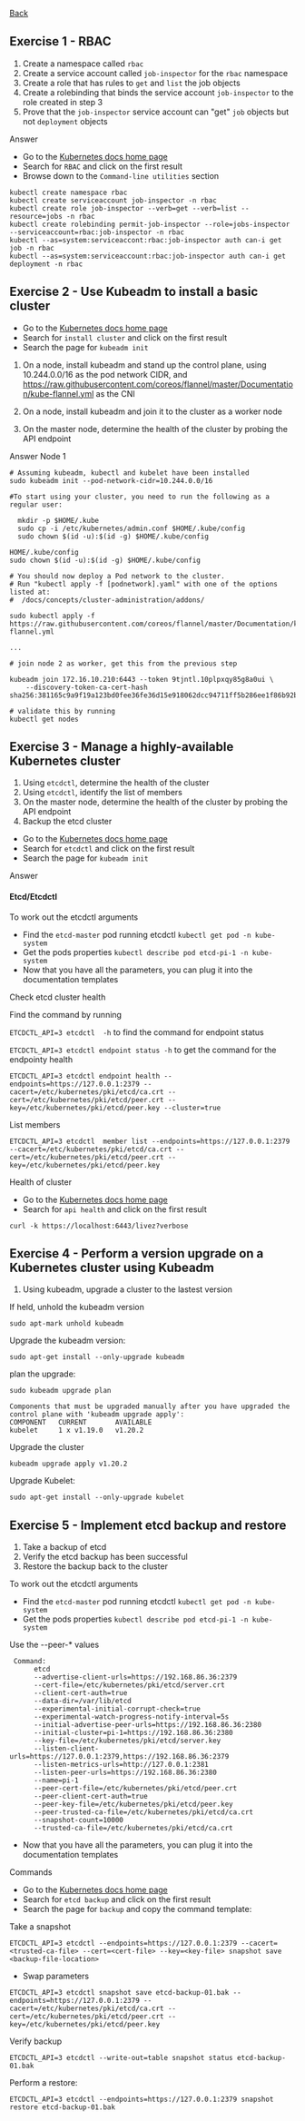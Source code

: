 [Back](../README.md)

## Exercise 1 - RBAC

1. Create a namespace called `rbac`
2. Create a service account called `job-inspector` for the `rbac` namespace
3. Create a role that has rules to `get` and `list` the job objects
4. Create a rolebinding that binds the service account `job-inspector` to the role created in step 3
5. Prove that the `job-inspector` service account can "get" `job` objects but not `deployment` objects

Answer

* Go to the [Kubernetes docs home page](https://kubernetes.io/docs/home/)
* Search for `RBAC` and click on the first result
* Browse down to the `Command-line utilities` section

```
kubectl create namespace rbac
kubectl create serviceaccount job-inspector -n rbac
kubectl create role job-inspector --verb=get --verb=list --resource=jobs -n rbac
kubectl create rolebinding permit-job-inspector --role=jobs-inspector --serviceaccount=rbac:job-inspector -n rbac
kubectl --as=system:serviceaccont:rbac:job-inspector auth can-i get job -n rbac
kubectl --as=system:serviceaccount:rbac:job-inspector auth can-i get deployment -n rbac
```

## Exercise 2 - Use Kubeadm to install a basic cluster

* Go to the [Kubernetes docs home page](https://kubernetes.io/docs/home/)
* Search for `install cluster` and click on the first result
* Search the page for `kubeadm init`

1. On a node, install kubeadm and stand up the control plane, using 10.244.0.0/16 as the pod network CIDR, and https://raw.githubusercontent.com/coreos/flannel/master/Documentation/kube-flannel.yml as the CNI

2. On a node, install kubeadm and join it to the cluster as a worker node

3. On the master node, determine the health of the cluster by probing the API endpoint

Answer
Node 1

```
# Assuming kubeadm, kubectl and kubelet have been installed
sudo kubeadm init --pod-network-cidr=10.244.0.0/16

#To start using your cluster, you need to run the following as a regular user:

  mkdir -p $HOME/.kube
  sudo cp -i /etc/kubernetes/admin.conf $HOME/.kube/config
  sudo chown $(id -u):$(id -g) $HOME/.kube/config

HOME/.kube/config
sudo chown $(id -u):$(id -g) $HOME/.kube/config

# You should now deploy a Pod network to the cluster.
# Run "kubectl apply -f [podnetwork].yaml" with one of the options listed at:
#  /docs/concepts/cluster-administration/addons/

sudo kubectl apply -f https://raw.githubusercontent.com/coreos/flannel/master/Documentation/kube-flannel.yml

...

# join node 2 as worker, get this from the previous step

kubeadm join 172.16.10.210:6443 --token 9tjntl.10plpxqy85g8a0ui \
    --discovery-token-ca-cert-hash sha256:381165c9a9f19a123bd0fee36fe36d15e918062dcc94711ff5b286ee1f86b92b 

# validate this by running
kubectl get nodes
```

## Exercise 3 - Manage a highly-available Kubernetes cluster

1. Using `etcdctl`, determine the health of the cluster
2. Using `etcdctl`, identify the list of members
3. On the master node, determine the health of the cluster by probing the API endpoint
4. Backup the etcd cluster

* Go to the [Kubernetes docs home page](https://kubernetes.io/docs/home/)
* Search for `etcdctl` and click on the first result
* Search the page for `kubeadm init`

Answer

#### Etcd/Etcdctl

To work out the etcdctl arguments
* Find the `etcd-master` pod running etcdctl
`kubectl get pod -n kube-system`
* Get the pods properties
`kubectl describe pod etcd-pi-1 -n kube-system`
* Now that you have all the parameters, you can plug it into the documentation templates

Check etcd cluster health

Find the command by running 

`ETCDCTL_API=3 etcdctl  -h` to find the command for endpoint status

 `ETCDCTL_API=3 etcdctl endpoint status -h` to get the command for the endpointy health

```
ETCDCTL_API=3 etcdctl endpoint health --endpoints=https://127.0.0.1:2379 --cacert=/etc/kubernetes/pki/etcd/ca.crt --cert=/etc/kubernetes/pki/etcd/peer.crt --key=/etc/kubernetes/pki/etcd/peer.key --cluster=true 
```

List members
```
ETCDCTL_API=3 etcdctl  member list --endpoints=https://127.0.0.1:2379 --cacert=/etc/kubernetes/pki/etcd/ca.crt --cert=/etc/kubernetes/pki/etcd/peer.crt --key=/etc/kubernetes/pki/etcd/peer.key
```

Health of cluster

* Go to the [Kubernetes docs home page](https://kubernetes.io/docs/home/)
* Search for `api health` and click on the first result

```
curl -k https://localhost:6443/livez?verbose
```

## Exercise 4 - Perform a version upgrade on a Kubernetes cluster using Kubeadm

1. Using kubeadm, upgrade a cluster to the lastest version

If held, unhold the kubeadm version
```
sudo apt-mark unhold kubeadm
```

Upgrade the kubeadm version:
```
sudo apt-get install --only-upgrade kubeadm
```

plan the upgrade:
```
sudo kubeadm upgrade plan
```

```
Components that must be upgraded manually after you have upgraded the control plane with 'kubeadm upgrade apply':
COMPONENT   CURRENT       AVAILABLE
kubelet     1 x v1.19.0   v1.20.2
```

Upgrade the cluster
```
kubeadm upgrade apply v1.20.2
````

Upgrade Kubelet:
```
sudo apt-get install --only-upgrade kubelet
```

## Exercise 5 - Implement etcd backup and restore

1. Take a backup of etcd
2. Verify the etcd backup has been successful
3. Restore the backup back to the cluster

To work out the etcdctl arguments

* Find the `etcd-master` pod running etcdctl
`kubectl get pod -n kube-system`
* Get the pods properties
`kubectl describe pod etcd-pi-1 -n kube-system`

Use the --peer-* values
```
 Command:
      etcd
      --advertise-client-urls=https://192.168.86.36:2379
      --cert-file=/etc/kubernetes/pki/etcd/server.crt
      --client-cert-auth=true
      --data-dir=/var/lib/etcd
      --experimental-initial-corrupt-check=true
      --experimental-watch-progress-notify-interval=5s
      --initial-advertise-peer-urls=https://192.168.86.36:2380
      --initial-cluster=pi-1=https://192.168.86.36:2380
      --key-file=/etc/kubernetes/pki/etcd/server.key
      --listen-client-urls=https://127.0.0.1:2379,https://192.168.86.36:2379
      --listen-metrics-urls=http://127.0.0.1:2381
      --listen-peer-urls=https://192.168.86.36:2380
      --name=pi-1
      --peer-cert-file=/etc/kubernetes/pki/etcd/peer.crt
      --peer-client-cert-auth=true
      --peer-key-file=/etc/kubernetes/pki/etcd/peer.key
      --peer-trusted-ca-file=/etc/kubernetes/pki/etcd/ca.crt
      --snapshot-count=10000
      --trusted-ca-file=/etc/kubernetes/pki/etcd/ca.crt
```
* Now that you have all the parameters, you can plug it into the documentation templates

Commands
* Go to the [Kubernetes docs home page](https://kubernetes.io/docs/home/)
* Search for `etcd backup` and click on the first result
* Search the page for `backup` and copy the command template:

Take a snapshot
```
ETCDCTL_API=3 etcdctl --endpoints=https://127.0.0.1:2379 --cacert=<trusted-ca-file> --cert=<cert-file> --key=<key-file> snapshot save <backup-file-location>
```

* Swap parameters
```
ETCDCTL_API=3 etcdctl snapshot save etcd-backup-01.bak --endpoints=https://127.0.0.1:2379 --cacert=/etc/kubernetes/pki/etcd/ca.crt --cert=/etc/kubernetes/pki/etcd/peer.crt --key=/etc/kubernetes/pki/etcd/peer.key
```

Verify backup
```
ETCDCTL_API=3 etcdctl --write-out=table snapshot status etcd-backup-01.bak
```

Perform a restore:
```
ETCDCTL_API=3 etcdctl --endpoints=https://127.0.0.1:2379 snapshot restore etcd-backup-01.bak
```